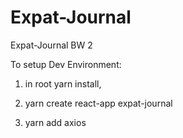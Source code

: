 # Expat-Journal
Expat-Journal BW 2

To setup Dev Environment:

1. in root yarn install, 

2. yarn create react-app expat-journal

3. yarn add axios
